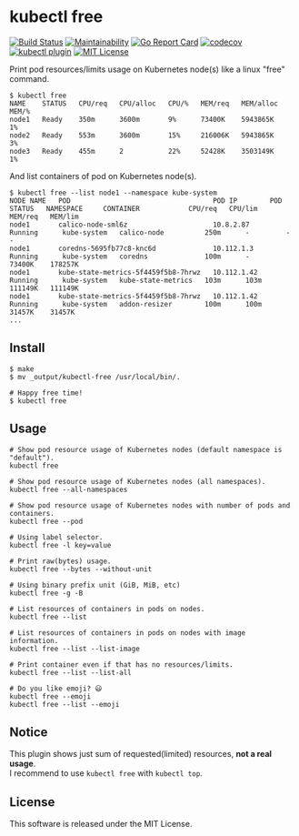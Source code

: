 # kubectl free

[![Build Status](https://travis-ci.org/makocchi-git/kubectl-free.svg?branch=master)](https://travis-ci.org/makocchi-git/kubectl-free)
[![Maintainability](https://api.codeclimate.com/v1/badges/b92591d00becc95b11ca/maintainability)](https://codeclimate.com/github/makocchi-git/kubectl-free/maintainability)
[![Go Report Card](https://goreportcard.com/badge/github.com/makocchi-git/kubectl-free)](https://goreportcard.com/report/github.com/makocchi-git/kubectl-free)
[![codecov](https://codecov.io/gh/makocchi-git/kubectl-free/branch/master/graph/badge.svg)](https://codecov.io/gh/makocchi-git/kubectl-free)
[![kubectl plugin](https://img.shields.io/badge/kubectl-plugin-blue.svg)](https://github.com/topics/kubectl-plugin)
[![MIT License](http://img.shields.io/badge/license-MIT-blue.svg?style=flat)](LICENSE)

Print pod resources/limits usage on Kubernetes node(s) like a linux "free" command.  

```shell
$ kubectl free
NAME    STATUS   CPU/req   CPU/alloc   CPU/%   MEM/req   MEM/alloc   MEM/%
node1   Ready    350m      3600m       9%      73400K    5943865K    1%
node2   Ready    553m      3600m       15%     216006K   5943865K    3%
node3   Ready    455m      2           22%     52428K    3503149K    1%
```

And list containers of pod on Kubernetes node(s).

```shell
$ kubectl free --list node1 --namespace kube-system
NODE NAME   POD                                   POD IP        POD STATUS   NAMESPACE     CONTAINER            CPU/req   CPU/lim   MEM/req   MEM/lim
node1       calico-node-sml6z                     10.8.2.87     Running      kube-system   calico-node          250m      -         -         -
node1       coredns-5695fb77c8-knc6d              10.112.1.3    Running      kube-system   coredns              100m      -         73400K    178257K
node1       kube-state-metrics-5f4459f5b8-7hrwz   10.112.1.42   Running      kube-system   kube-state-metrics   103m      103m      111149K   111149K
node1       kube-state-metrics-5f4459f5b8-7hrwz   10.112.1.42   Running      kube-system   addon-resizer        100m      100m      31457K    31457K
...
```

## Install

```shell
$ make
$ mv _output/kubectl-free /usr/local/bin/.

# Happy free time!
$ kubectl free
```

## Usage

```shell
# Show pod resource usage of Kubernetes nodes (default namespace is "default").
kubectl free

# Show pod resource usage of Kubernetes nodes (all namespaces).
kubectl free --all-namespaces

# Show pod resource usage of Kubernetes nodes with number of pods and containers.
kubectl free --pod

# Using label selector.
kubectl free -l key=value

# Print raw(bytes) usage.
kubectl free --bytes --without-unit

# Using binary prefix unit (GiB, MiB, etc)
kubectl free -g -B

# List resources of containers in pods on nodes.
kubectl free --list

# List resources of containers in pods on nodes with image information.
kubectl free --list --list-image

# Print container even if that has no resources/limits.
kubectl free --list --list-all

# Do you like emoji? 😃
kubectl free --emoji
kubectl free --list --emoji
```

## Notice

This plugin shows just sum of requested(limited) resources, **not a real usage**.  
I recommend to use `kubectl free` with `kubectl top`.

## License

This software is released under the MIT License.
